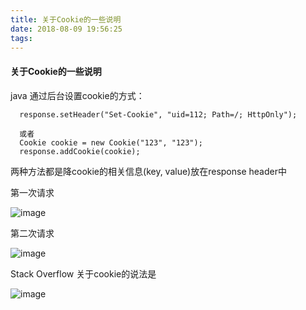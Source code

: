 ```yaml
---
title: 关于Cookie的一些说明
date: 2018-08-09 19:56:25
tags:
---
```

#### 关于Cookie的一些说明

java 通过后台设置cookie的方式：

```
  response.setHeader("Set-Cookie", "uid=112; Path=/; HttpOnly");

  或者  
  Cookie cookie = new Cookie("123", "123");
  response.addCookie(cookie);

```

两种方法都是降cookie的相关信息(key, value)放在response header中

第一次请求

![image](182.61.41.64/images/1533816120139.jpg)

第二次请求

![image](182.61.41.64/images/1533816178635.jpg)

Stack Overflow 关于cookie的说法是

![image](182.61.41.64/images/1533816282463.jpg)



